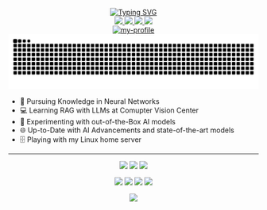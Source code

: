 <p align="center">
  <a href="https://github.com/Pikurrot">
    <img src="https://readme-typing-svg.demolab.com?font=Fira+Code&duration=2000&pause=1000&vCenter=true&multiline=true&random=false&width=550&height=130&lines=Eric+L%C3%B3pez;Student+at+Autonomous+University+of+Barcelona;Intern at Computer Vision Center;AI+%7C+Deep+Learning" alt="Typing SVG">
  </a>
  <br>
  <a href="mailto:pikurrot@gmail.com">
    <img src="https://img.shields.io/badge/-Email-red?logo=gmail&logoColor=white">
  </a>
  <a href="https://www.linkedin.com/in/eric-lopez-20788b265/">
    <img src="https://img.shields.io/badge/-Linkedin-blue?logo=linkedin&logoColor=white">
  </a>
  <a href="https://devpost.com/Pikurrot">
    <img src="https://img.shields.io/badge/-Devpost-white?logo=devpost&logoColor=white&labelColor=darkslategray&color=darkslategray">
  </a>
  <a href="https://huggingface.co/Pikurrot">
    <img src="https://img.shields.io/badge/-Huggingface-white?labelColor=yellow&color=yellow">
  </a>
  <br>
  <a href="https://github.com/Pikurrot">
    <img src="https://github-stats-alpha.vercel.app/api?username=Pikurrot&cc=013&tc=fff&ic=0bf&bc=013" alt="my-profile">
  </a>
  <picture>
  <img alt="github contribution grid snake animation" src="https://raw.githubusercontent.com/Pikurrot/Pikurrot/output/github-contribution-grid-snake-dark.svg">
  </picture>
</p>


* 📄 Pursuing Knowledge in Neural Networks<br>
* 💻 Learning RAG with LLMs at Comupter Vision Center<br>
* 🧪 Experimenting with out-of-the-Box AI models<br>
* 🌐 Up-to-Date with AI Advancements and state-of-the-art models<br>
* 🗄️ Playing with my Linux home server<br>


<hr>

<p align="center">
  <img src="http://github-profile-summary-cards.vercel.app/api/cards/profile-details?username=Pikurrot&theme=algolia">
  <img src="http://github-profile-summary-cards.vercel.app/api/cards/repos-per-language?username=Pikurrot&theme=algolia">
  <img src="http://github-profile-summary-cards.vercel.app/api/cards/most-commit-language?username=Pikurrot&theme=algolia">
</p>

<p align="center">
  <img src="https://skillicons.dev/icons?i=py">
  <img src="https://static-00.iconduck.com/assets.00/file-type-numpy-icon-1901x2048-oulkqypt.png" width="45px">
  <img src="https://skillicons.dev/icons?i=git,pytorch,opencv,c,cpp,linux,docker,latex,arduino">
  <img width=45px src="https://cdn-icons-png.flaticon.com/512/4492/4492311.png">
</p>

<p align="center"><img src="https://github-profile-trophy.vercel.app/?username=Pikurrot&theme=onedark&row=1&column=7&no-frame=true&no-bg=true" /></p>
